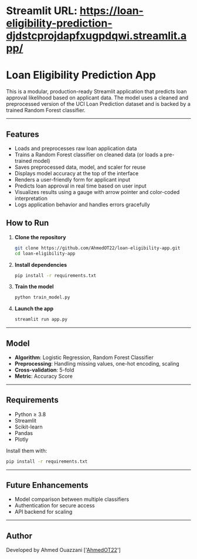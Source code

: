 # Streamlit URL: https://loan-eligibility-prediction-djdstcprojdapfxugpdqwi.streamlit.app/

# Loan Eligibility Prediction App

This is a modular, production-ready Streamlit application that predicts loan approval likelihood based on applicant data. The model uses a cleaned and preprocessed version of the UCI Loan Prediction dataset and is backed by a trained Random Forest classifier.

---

## Features

- Loads and preprocesses raw loan application data
- Trains a Random Forest classifier on cleaned data (or loads a pre-trained model)
- Saves preprocessed data, model, and scaler for reuse
- Displays model accuracy at the top of the interface
- Renders a user-friendly form for applicant input
- Predicts loan approval in real time based on user input
- Visualizes results using a gauge with arrow pointer and color-coded interpretation
- Logs application behavior and handles errors gracefully


## How to Run

1. **Clone the repository**
   ```bash
   git clone https://github.com/AhmedOT22/loan-eligibility-app.git
   cd loan-eligibility-app
   ```

2. **Install dependencies**
   ```bash
   pip install -r requirements.txt
   ```

3. **Train the model**
   ```bash
   python train_model.py
   ```

4. **Launch the app**
   ```bash
   streamlit run app.py
   ```

---

## Model

- **Algorithm**: Logistic Regression, Random Forest Classifier
- **Preprocessing**: Handling missing values, one-hot encoding, scaling
- **Cross-validation**: 5-fold
- **Metric**: Accuracy Score

---

## Requirements

- Python ≥ 3.8  
- Streamlit  
- Scikit-learn  
- Pandas  
- Plotly  

Install them with:

```bash
pip install -r requirements.txt
```

---

## Future Enhancements

- Model comparison between multiple classifiers
- Authentication for secure access
- API backend for scaling

---

## Author

Developed by Ahmed Ouazzani ['[AhmedOT22](https://github.com/AhmedOT22)']
